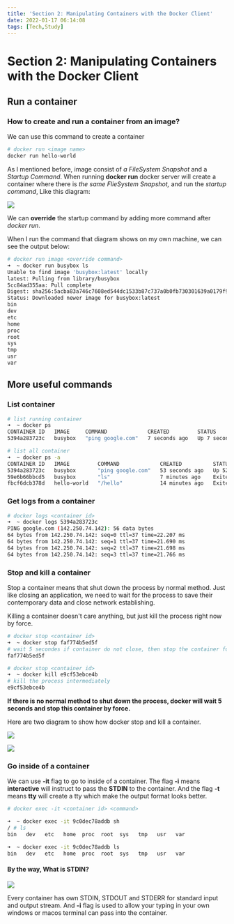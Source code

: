 ```yaml
---
title: 'Section 2: Manipulating Containers with the Docker Client'
date: 2022-01-17 06:14:08
tags: [Tech,Study]
---
```

# Section 2: Manipulating Containers with the Docker Client

## Run a container 

### How to create and run a container from an image?

We can use this command to create a container

```Bash
# docker run <image name>
docker run hello-world
```


As I mentioned before, image consist of *a FileSystem Snapshot* and a *Startup Command*. When running **docker run** docker server will create a container where there is *the same FlieSystem Snapshot,* and run the *startup command*, Like this diagram:

![](https://kunren1010.github.io/post-images/docker-images/section-2/image.png)

We can **override** the startup command by adding more command after *docker run*.

When I run the command that diagram shows on my own machine, we can see the output below:

```Bash
# docker run image <override command>
➜  ~ docker run busybox ls
Unable to find image 'busybox:latest' locally
latest: Pulling from library/busybox
5cc84ad355aa: Pull complete 
Digest: sha256:5acba83a746c7608ed544dc1533b87c737a0b0fb730301639a0179f9344b1678
Status: Downloaded newer image for busybox:latest
bin
dev
etc
home
proc
root
sys
tmp
usr
var
```


## More useful commands

### List container

```Bash
# list running container
➜  ~ docker ps
CONTAINER ID   IMAGE     COMMAND             CREATED         STATUS         PORTS     NAMES
5394a283723c   busybox   "ping google.com"   7 seconds ago   Up 7 seconds             crazy_ramanujan

# list all container
➜  ~ docker ps -a
CONTAINER ID   IMAGE         COMMAND             CREATED          STATUS                      PORTS     NAMES
5394a283723c   busybox       "ping google.com"   53 seconds ago   Up 52 seconds                         crazy_ramanujan
59e6b66bbcd5   busybox       "ls"                7 minutes ago    Exited (0) 7 minutes ago              wonderful_rosalind
fbcf6dcb378d   hello-world   "/hello"            14 minutes ago   Exited (0) 14 minutes ago             wizardly_dubinsky

```


### Get logs from a container

```Bash
# docker logs <container id>
➜  ~ docker logs 5394a283723c 
PING google.com (142.250.74.142): 56 data bytes
64 bytes from 142.250.74.142: seq=0 ttl=37 time=22.207 ms
64 bytes from 142.250.74.142: seq=1 ttl=37 time=21.690 ms
64 bytes from 142.250.74.142: seq=2 ttl=37 time=21.698 ms
64 bytes from 142.250.74.142: seq=3 ttl=37 time=21.766 ms
```


### Stop and kill a container

Stop a container means that shut down the process by normal method. Just like closing an application, we need to wait for the process to save their contemporary data and close network establishing.

Killing a container doesn't care anything, but just kill the process right now by force. 

```Bash
# docker stop <container id>
➜  ~ docker stop faf774b5ed5f
# wait 5 secondes if container do not close, then stop the container forcely
faf774b5ed5f

# docker stop <container id>
➜  ~ docker kill e9cf53ebce4b
# kill the process intermediately
e9cf53ebce4b
```


**If there is no normal method to shut down the process, docker will wait 5 seconds and stop this container by force.**

Here are two diagram to show how docker stop and kill a container.

![](https://kunren1010.github.io/post-images/docker-images/section-2/image_1.png)

![](https://kunren1010.github.io/post-images/docker-images/section-2/image_2.png)

### Go inside of a container 

We can use **-it** flag to go to inside of a container. The flag **-i** means **interactive** will instruct to pass the **STDIN** to the container. And the flag **-t** means **tty**  will create a tty which make the output format looks better.

```Bash
# docker exec -it <container id> <command>

➜  ~ docker exec -it 9c0dec78addb sh
/ # ls
bin   dev   etc   home  proc  root  sys   tmp   usr   var

➜  ~ docker exec -it 9c0dec78addb ls
bin   dev   etc   home  proc  root  sys   tmp   usr   var

```


#### By the way, What is **STDIN**?

![](https://kunren1010.github.io/post-images/docker-images/section-2/image_3.png)

Every container has own STDIN, STDOUT and STDERR for standard input and output stream. And **-i** flag is used to allow your typing in your own windows or macos terminal can pass into the container. 

